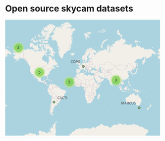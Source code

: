 # Open source skycam datasets

<a href="https://maxaragon.github.io/webmap/#2/45.2/2.4">
<img src="skycam_map.png" width="500">
</a>
